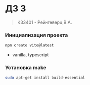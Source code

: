 # ДЗ 3
> K33401 - Рейнгеверц В.А.

### Инициализация проекта

```bash
npm create vite@latest 
```

- vanilla, typescript

### Установка make

```bash
sudo apt-get install build-essential
```